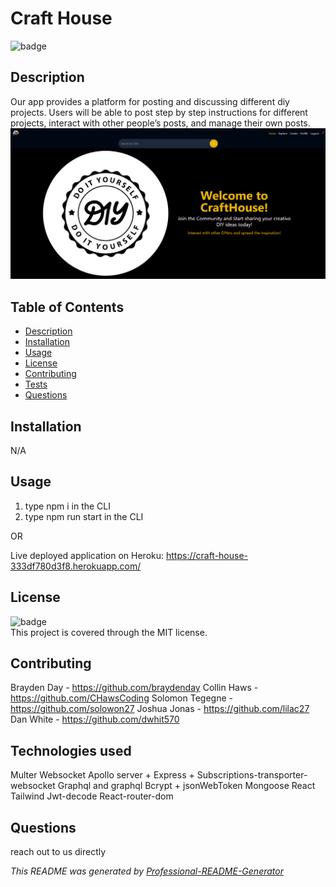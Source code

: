 <h1 text-align="center">Craft House</h1>
  
![badge](https://img.shields.io/badge/license-MIT-brightgreen)<br>

## Description
Our app provides a platform for posting and discussing different diy projects. Users will be able to post step by step instructions for different projects, interact with other people’s posts, and manage their own posts.
![home-page](/assets/imgs/homepage.png "Home Page")

## Table of Contents
- [Description](#description)
- [Installation](#installation)
- [Usage](#usage)
- [License](#license)
- [Contributing](#contributing)
- [Tests](#tests)
- [Questions](#questions)

## Installation
N/A

## Usage
1. type npm i in the CLI
2. type npm run start in the CLI

OR

Live deployed application on Heroku:
https://craft-house-333df780d3f8.herokuapp.com/

## License
![badge](https://img.shields.io/badge/license-MIT-brightgreen)
<br>
This project is covered through the MIT license. 

## Contributing
Brayden Day - https://github.com/braydenday
Collin Haws - https://github.com/CHawsCoding
Solomon Tegegne - https://github.com/solowon27
Joshua Jonas - https://github.com/lilac27
Dan White - https://github.com/dwhit570

## Technologies used
Multer
Websocket
Apollo server +
Express +
Subscriptions-transporter-websocket
Graphql and graphql
Bcrypt +
jsonWebToken
Mongoose
React
Tailwind
Jwt-decode
React-router-dom


## Questions
reach out to us directly<br>

_This README was generated by [Professional-README-Generator](https://github.com/braydenday/Professional-README-Generator)_
